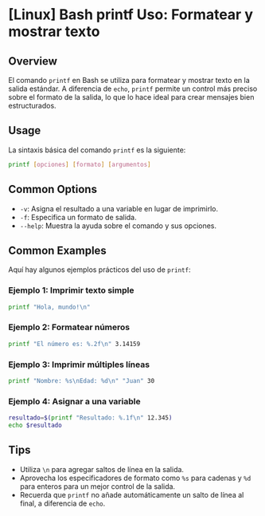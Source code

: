 # [Linux] Bash printf Uso: Formatear y mostrar texto

## Overview
El comando `printf` en Bash se utiliza para formatear y mostrar texto en la salida estándar. A diferencia de `echo`, `printf` permite un control más preciso sobre el formato de la salida, lo que lo hace ideal para crear mensajes bien estructurados.

## Usage
La sintaxis básica del comando `printf` es la siguiente:

```bash
printf [opciones] [formato] [argumentos]
```

## Common Options
- `-v`: Asigna el resultado a una variable en lugar de imprimirlo.
- `-f`: Especifica un formato de salida.
- `--help`: Muestra la ayuda sobre el comando y sus opciones.

## Common Examples
Aquí hay algunos ejemplos prácticos del uso de `printf`:

### Ejemplo 1: Imprimir texto simple
```bash
printf "Hola, mundo!\n"
```

### Ejemplo 2: Formatear números
```bash
printf "El número es: %.2f\n" 3.14159
```

### Ejemplo 3: Imprimir múltiples líneas
```bash
printf "Nombre: %s\nEdad: %d\n" "Juan" 30
```

### Ejemplo 4: Asignar a una variable
```bash
resultado=$(printf "Resultado: %.1f\n" 12.345)
echo $resultado
```

## Tips
- Utiliza `\n` para agregar saltos de línea en la salida.
- Aprovecha los especificadores de formato como `%s` para cadenas y `%d` para enteros para un mejor control de la salida.
- Recuerda que `printf` no añade automáticamente un salto de línea al final, a diferencia de `echo`.
